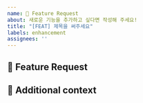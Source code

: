 ```yaml
---
name: 🚀 Feature Request
about: 새로운 기능을 추가하고 싶다면 작성해 주세요!
title: "[FEAT] 제목을 써주세요"
labels: enhancement
assignees: ''
---
```


## 🚀 Feature Request

<!-- 새로운 기능이 무엇인지 명료한 설명 부탁드립니다 -->

## 📎 Additional context

<!-- 참고할 자료가 있다면 추가해 주세요 -->